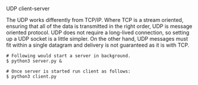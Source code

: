 UDP client-server

The UDP works differently from TCP/IP. Where TCP is a stream oriented, ensuring that all of the data
is transmitted in the right order, UDP is message oriented protocol.
UDP does not require a long-lived connection, so setting up a UDP socket is a little simpler. On the
other hand, UDP messages must fit within a single datagram and delivery is not guaranteed as it is with
TCP.

```
# Following would start a server in background.
$ python3 server.py &

# Once server is started run client as follows:
$ python3 client.py
```